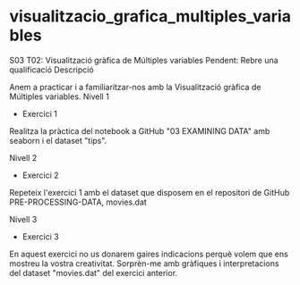 # visualitzacio_grafica_multiples_variables
S03 T02: Visualització gràfica de Múltiples variables
Pendent: Rebre una qualificació
Descripció

Anem a practicar i a familiaritzar-nos amb la Visualització gràfica de Múltiples variables.
Nivell 1

- Exercici 1

Realitza la pràctica del notebook a GitHub "03 EXAMINING DATA" amb seaborn i el dataset "tips".

Nivell 2

- Exercici 2

Repeteix l'exercici 1 amb el dataset que disposem en el repositori de GitHub PRE-PROCESSING-DATA, movies.dat

Nivell 3

- Exercici 3

En aquest exercici no us donarem gaires indicacions perquè volem que ens mostreu la vostra creativitat. Sorprèn-me amb gràfiques i interpretacions del dataset "movies.dat" del exercici anterior.
